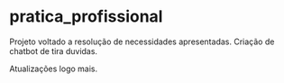# pratica_profissional
Projeto voltado a resolução de necessidades apresentadas. Criação de chatbot de tira duvidas.


Atualizações logo mais.

